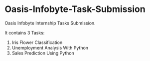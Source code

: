 # Oasis-Infobyte-Task-Submission
Oasis Infobyte Internship Tasks Submission.

It contains 3 Tasks:
1. Iris Flower Classification
2. Unemployment Analysis With Python
3. Sales Prediction Using Python
